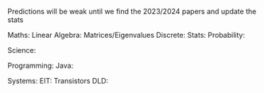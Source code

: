 Predictions will be weak until we find the 2023/2024 papers and update the stats

Maths:
	Linear Algebra:
		Matrices/Eigenvalues
	Discrete:
	Stats:
	Probability:

Science:

Programming:
	Java:

Systems:
	EIT:
		Transistors
	DLD:

